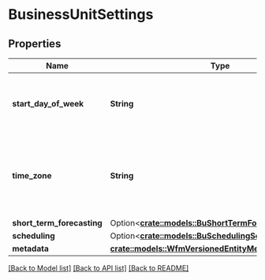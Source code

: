 # BusinessUnitSettings

## Properties

Name | Type | Description | Notes
------------ | ------------- | ------------- | -------------
**start_day_of_week** | **String** | The start day of week for this business unit | 
**time_zone** | **String** | The time zone for this business unit, using the Olsen tz database format | 
**short_term_forecasting** | Option<[**crate::models::BuShortTermForecastingSettings**](BuShortTermForecastingSettings.md)> |  | [optional]
**scheduling** | Option<[**crate::models::BuSchedulingSettings**](BuSchedulingSettings.md)> |  | [optional]
**metadata** | [**crate::models::WfmVersionedEntityMetadata**](WfmVersionedEntityMetadata.md) |  | 

[[Back to Model list]](../README.md#documentation-for-models) [[Back to API list]](../README.md#documentation-for-api-endpoints) [[Back to README]](../README.md)


